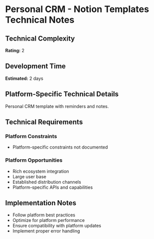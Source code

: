 # Personal CRM - Notion Templates Technical Notes

## Technical Complexity
**Rating:** 2

## Development Time
**Estimated:** 2 days

## Platform-Specific Technical Details
Personal CRM template with reminders and notes.

## Technical Requirements

### Platform Constraints
- Platform-specific constraints not documented

### Platform Opportunities
- Rich ecosystem integration
- Large user base
- Established distribution channels
- Platform-specific APIs and capabilities

## Implementation Notes
- Follow platform best practices
- Optimize for platform performance
- Ensure compatibility with platform updates
- Implement proper error handling
